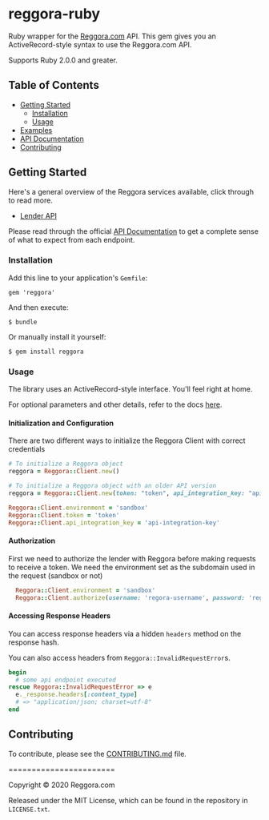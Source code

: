 # reggora-ruby

Ruby wrapper for the [Reggora.com](https://reggora.io) API. This gem gives you an ActiveRecord-style syntax to use the Reggora.com API.

Supports Ruby 2.0.0 and greater.

## Table of Contents

- [Getting Started](#getting-started)
  - [Installation](#installation)
  - [Usage](#usage)
- [Examples](#examples)
- [API Documentation](#api-documentation)
- [Contributing](#contributing)

## Getting Started

Here's a general overview of the Reggora services available, click through to read more.

- [Lender API](https://sandbox.reggora.io/#lender-api)

Please read through the official [API Documentation](#api-documentation) to get a complete sense of what to expect from each endpoint.

### Installation

Add this line to your application's `Gemfile`:

    gem 'reggora'

And then execute:

    $ bundle

Or manually install it yourself:

    $ gem install reggora

### Usage

The library uses an ActiveRecord-style interface. You'll feel right at home.

For optional parameters and other details, refer to the docs [here](https://sandbox.reggora.io/).

#### Initialization and Configuration

There are two different ways to initialize the Reggora Client with correct credentials

```ruby
# To initialize a Reggora object
reggora = Reggora::Client.new()

# To initialize a Reggora object with an older API version
reggora = Reggora::Client.new(token: "token", api_integration_key: "api-integration-key")
```

```ruby
Reggora::Client.environment = 'sandbox'
Reggora::Client.token = 'token'
Reggora::Client.api_integration_key = 'api-integration-key'
```

#### Authorization

First we need to authorize the lender with Reggora before making requests to receive a token. We need the environment set as the subdomain used in the request (sandbox or not)

```ruby
  Reggora::Client.environment = 'sandbox'
  Reggora::Client.authorize(username: 'regora-username', password: 'regora-password')
```

#### Accessing Response Headers

You can access response headers via a hidden `headers` method on the response hash.

You can also access headers from `Reggora::InvalidRequestError`s.

```ruby
begin
  # some api endpoint executed
rescue Reggora::InvalidRequestError => e
  e._response.headers[:content_type]
  # => "application/json; charset=utf-8"
end
```

## Contributing

To contribute, please see the [CONTRIBUTING.md](CONTRIBUTING.md) file.

=======================

Copyright &copy; 2020 Reggora.com

Released under the MIT License, which can be found in the repository in `LICENSE.txt`.
